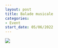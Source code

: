 ```yaml
---
layout: post
title: Balade musicale
categories:
- Event
start_date: 05/06/2022
---
```


![](https://drive.google.com/uc?export=view&id=19NxNYbJ8eBA50h8PLUBDjTsIfpWFtsJv)